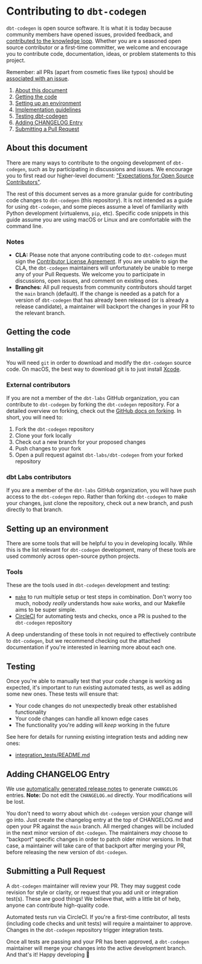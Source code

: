 # Contributing to `dbt-codegen`

`dbt-codegen` is open source software. It is what it is today because community members have opened issues, provided feedback, and [contributed to the knowledge loop](https://www.getdbt.com/dbt-labs/values/). Whether you are a seasoned open source contributor or a first-time committer, we welcome and encourage you to contribute code, documentation, ideas, or problem statements to this project.

Remember: all PRs (apart from cosmetic fixes like typos) should be [associated with an issue](https://docs.getdbt.com/docs/contributing/oss-expectations#pull-requests).

1. [About this document](#about-this-document)
1. [Getting the code](#getting-the-code)
1. [Setting up an environment](#setting-up-an-environment)
1. [Implementation guidelines](#implementation-guidelines)
1. [Testing dbt-codegen](#testing)
1. [Adding CHANGELOG Entry](#adding-changelog-entry)
1. [Submitting a Pull Request](#submitting-a-pull-request)

## About this document

There are many ways to contribute to the ongoing development of `dbt-codegen`, such as by participating in discussions and issues. We encourage you to first read our higher-level document: ["Expectations for Open Source Contributors"](https://docs.getdbt.com/docs/contributing/oss-expectations).

The rest of this document serves as a more granular guide for contributing code changes to `dbt-codegen` (this repository). It is not intended as a guide for using `dbt-codegen`, and some pieces assume a level of familiarity with Python development (virtualenvs, `pip`, etc). Specific code snippets in this guide assume you are using macOS or Linux and are comfortable with the command line.

### Notes

- **CLA:** Please note that anyone contributing code to `dbt-codegen` must sign the [Contributor License Agreement](https://docs.getdbt.com/docs/contributor-license-agreements). If you are unable to sign the CLA, the `dbt-codegen` maintainers will unfortunately be unable to merge any of your Pull Requests. We welcome you to participate in discussions, open issues, and comment on existing ones.
- **Branches:** All pull requests from community contributors should target the `main` branch (default). If the change is needed as a patch for a version of `dbt-codegen` that has already been released (or is already a release candidate), a maintainer will backport the changes in your PR to the relevant branch.

## Getting the code

### Installing git

You will need `git` in order to download and modify the `dbt-codegen` source code. On macOS, the best way to download git is to just install [Xcode](https://developer.apple.com/support/xcode/).

### External contributors

If you are not a member of the `dbt-labs` GitHub organization, you can contribute to `dbt-codegen` by forking the `dbt-codegen` repository. For a detailed overview on forking, check out the [GitHub docs on forking](https://help.github.com/en/articles/fork-a-repo). In short, you will need to:

1. Fork the `dbt-codegen` repository
2. Clone your fork locally
3. Check out a new branch for your proposed changes
4. Push changes to your fork
5. Open a pull request against `dbt-labs/dbt-codegen` from your forked repository

### dbt Labs contributors

If you are a member of the `dbt-labs` GitHub organization, you will have push access to the `dbt-codegen` repo. Rather than forking `dbt-codegen` to make your changes, just clone the repository, check out a new branch, and push directly to that branch.

## Setting up an environment

There are some tools that will be helpful to you in developing locally. While this is the list relevant for `dbt-codegen` development, many of these tools are used commonly across open-source python projects.

### Tools

These are the tools used in `dbt-codegen` development and testing:
- [`make`](https://users.cs.duke.edu/~ola/courses/programming/Makefiles/Makefiles.html) to run multiple setup or test steps in combination. Don't worry too much, nobody _really_ understands how `make` works, and our Makefile aims to be super simple.
- [CircleCI](https://circleci.com/) for automating tests and checks, once a PR is pushed to the `dbt-codegen` repository

A deep understanding of these tools in not required to effectively contribute to `dbt-codegen`, but we recommend checking out the attached documentation if you're interested in learning more about each one.

## Testing

Once you're able to manually test that your code change is working as expected, it's important to run existing automated tests, as well as adding some new ones. These tests will ensure that:
- Your code changes do not unexpectedly break other established functionality
- Your code changes can handle all known edge cases
- The functionality you're adding will _keep_ working in the future

See here for details for running existing integration tests and adding new ones:
- [integration_tests/README.md](integration_tests/README.md)

## Adding CHANGELOG Entry

We use [automatically generated release notes](https://docs.github.com/en/repositories/releasing-projects-on-github/automatically-generated-release-notes) to generate `CHANGELOG` entries. **Note:** Do not edit the `CHANGELOG.md` directly. Your modifications will be lost.

You don't need to worry about which `dbt-codegen` version your change will go into. Just create the changelog entry at the top of CHANGELOG.md and open your PR against the `main` branch. All merged changes will be included in the next minor version of `dbt-codegen`. The maintainers _may_ choose to "backport" specific changes in order to patch older minor versions. In that case, a maintainer will take care of that backport after merging your PR, before releasing the new version of `dbt-codegen`.

## Submitting a Pull Request

A `dbt-codegen` maintainer will review your PR. They may suggest code revision for style or clarity, or request that you add unit or integration test(s). These are good things! We believe that, with a little bit of help, anyone can contribute high-quality code.

Automated tests run via CircleCI. If you're a first-time contributor, all tests (including code checks and unit tests) will require a maintainer to approve. Changes in the `dbt-codegen` repository trigger integration tests.

Once all tests are passing and your PR has been approved, a `dbt-codegen` maintainer will merge your changes into the active development branch. And that's it! Happy developing :tada:
